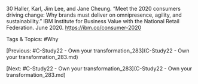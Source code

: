 30  Haller, Karl, Jim Lee, and Jane Cheung. “Meet the 2020 
consumers driving change: Why brands must deliver 
on omnipresence, agility, and sustainability.” IBM 
Institute for Business Value with the National Retail 
Federation. June 2020. https://ibm.co/consumer-2020 

   Tags & Topics:
   #Why

[Previous: #C-Study22 - Own your transformation_283](C-Study22 - Own your transformation_283.md)

[Next: #C-Study22 - Own your transformation_283](C-Study22 - Own your transformation_283.md)